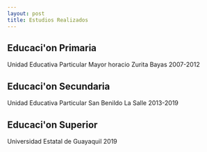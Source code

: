```yaml
---
layout: post
title: Estudios Realizados 
---
```



## Educaci'on Primaria
Unidad Educativa Particular Mayor horacio Zurita Bayas 2007-2012
## Educaci'on Secundaria
Unidad Educativa Particular San Benildo La Salle  2013-2019
## Educaci'on Superior 
Universidad Estatal de Guayaquil 2019




